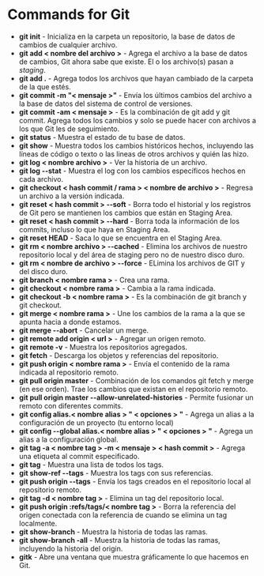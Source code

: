 # Commands for Git

- **git init** - Inicializa en la carpeta un repositorio, la base de datos de cambios de cualquier archivo.
- **git add < nombre del archivo >** - Agrega el archivo a la base de datos de cambios, Git ahora sabe que existe. El o los archivo(s) pasan a *staging*.
- **git add .** - Agrega todos los archivos que hayan cambiado de la carpeta de la que estés.
- **git commit -m "< mensaje >"** - Envía los últimos cambios del archivo a la base de datos del sistema de control de versiones.
- **git commit -am < mensaje >** - Es la combinación de git add y git commit. Agrega todos los cambios y solo se puede hacer con archivos a los que Git les de seguimiento.
- **git status** - Muestra el estado de tu base de datos.
- **git show** - Muestra todos los cambios históricos hechos, incluyendo las líneas de código o texto o las lineas de otros archivos y quién las hizo.
- **git log < nombre archivo >** - Ver la historia de un archivo.
- **git log --stat** - Muestra el log con los cambios específicos hechos en cada archivo.
- **git checkout < hash commit / rama > < nombre de archivo >** - Regresa un archivo a la versión indicada.
- **git reset < hash commit > --soft** - Borra todo el historial y los registros de Git pero se mantienen los cambios que están en Staging Area.
- **git reset < hash commit > --hard** - Borra toda la información de los commits, incluso lo que haya en Staging Area.
- **git reset HEAD** - Saca lo que se encuentra en el Staging Area.
- **git rm < nombre archivo > --cached** - Elimina los archivos de nuestro repositorio local y del área de staging pero no de nuestro disco duro.
- **git rm < nombre de archivo > --force** - ELimina los archivos de GIT y del disco duro.
- **git branch < nombre rama >** - Crea una rama.
- **git checkout < nombre rama >** - Cambia a la rama indicada.
- **git checkout -b < nombre rama >** - Es la combinación de git branch y git checkout.
- **git merge < nombre rama >** - Une los cambios de la rama a la que se apunta hacia a donde estamos.
- **git merge --abort** - Cancelar un merge.
- **git remote add origin < url >** - Agregar un origen remoto.
- **git remote -v** - Muestra los repositorios agregados.
- **git fetch** - Descarga los objetos y referencias del repositorio.
- **git push origin < nombre rama >** - Envía el contenido de la rama indicada al repositorio remoto.
- **git pull origin master** - Combinación de los comandos git fetch y merge (en ese orden). Trae los cambios que existan en el repositorio remoto.
- **git pull origin master --allow-unrelated-histories** - Permite fusionar un remoto con diferentes commits.
- **git config alias.< nombre alias > " < opciones > "** - Agrega un alias a la configuración de un proyecto (tu entorno local)
- **git config --global alias.< nombre alias > " < opciones > "** - Agrega un alias a la configuración global.
- **git tag -a < nombre tag > -m < mensaje > < hash commit >** - Agrega una etiqueta al commit especificado.
- **git tag** - Muestra una lista de todos los tags.
- **git show-ref --tags** - Muestra los tags con sus referencias.
- **git push origin --tags** - Envía los tags creados en el repositorio local al repositorio remoto.
- **git tag -d < nombre tag >** - Elimina un tag del repositorio local.
- **git push origin :refs/tags/< nombre tag >** - Borra la referencia del origen conectada con la referencia de cuando se elimina un tag localmente.
- **git show-branch** - Muestra la historia de todas las ramas.
- **git show-branch -all** - Muestra la historia de todas las ramas, incluyendo la historia del origin.
- **gitk** - Abre una ventana que muestra gráficamente lo que hacemos en Git.

